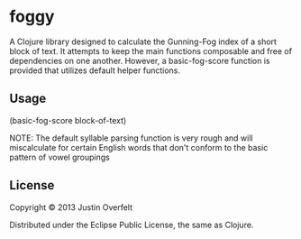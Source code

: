 # foggy

A Clojure library designed to calculate the Gunning-Fog index of a
short block of text. It attempts to keep the main functions
composable and free of dependencies on one another. However,
a basic-fog-score function is provided that utilizes default
helper functions.

## Usage

(basic-fog-score block-of-text)

NOTE: The default syllable parsing function is very rough
and will miscalculate for certain English words that don't
conform to the basic pattern of vowel groupings

## License

Copyright © 2013 Justin Overfelt

Distributed under the Eclipse Public License, the same as Clojure.

